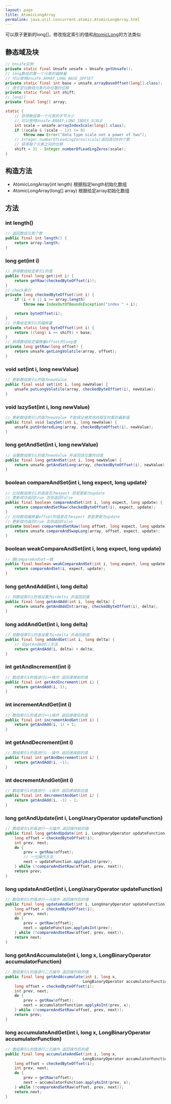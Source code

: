 ```yaml
---
layout: page
title: AtomicLongArray
permalink: java.util.concurrent.atomic.AtomicLongArray.html
---
```

可以原子更新的long[]，修改指定索引的值和[AtomicLong](AtomicLong.md)的方法类似

## 静态域及块
```java
// Unsafe实例
private static final Unsafe unsafe = Unsafe.getUnsafe();
// long数组的第一个元素的偏移量
// 可以使用Unsafe.ARRAY_LONG_BASE_OFFSET
private static final int base = unsafe.arrayBaseOffset(long[].class);
// 用于定位数组元素内存位置的位移
private static final int shift;
// long[]
private final long[] array;

static {
    // 获得数组第一个元素的字节大小
    // 可以使用Unsafe.ARRAY_LONG_INDEX_SCALE
    int scale = unsafe.arrayIndexScale(long[].class);
    if ((scale & (scale - 1)) != 0)
        throw new Error("data type scale not a power of two");
    // Integer.numberOfLeadingZeros(scale)返回高位0的个数
    // 获得每个元素之间的位移
    shift = 31 - Integer.numberOfLeadingZeros(scale);
}
```

## 构造方法
- AtomicLongArray(int length) 根据指定length初始化数组  
- AtomicLongArray(long[] array) 根据给定array初始化数组  

## 方法
### int length() 
```java
// 返回数组元素个数
public final int length() {
    return array.length;
}
```
### long get(int i)
```java
// 获得数组给定索引i的值
public final long get(int i) {
    return getRaw(checkedByteOffset(i));
}
// check索引
private long checkedByteOffset(int i) {
    if (i < 0 || i >= array.length)
        throw new IndexOutOfBoundsException("index " + i);

    return byteOffset(i);
}
// 计算给定索引i的偏移量
private static long byteOffset(int i) {
    return ((long) i << shift) + base;
}
// 获得数组给定偏移量offset的long值
private long getRaw(long offset) {
    return unsafe.getLongVolatile(array, offset);
}
```

### void set(int i, long newValue)
```java
// 更新数组索引i的值为newValue
public final void set(int i, long newValue) {
    unsafe.putLongVolatile(array, checkedByteOffset(i), newValue);
}
```

### void lazySet(int i, long newValue)
```java
// 更新数组索引i的值为newValue 不能保证被其他线程实时看到最新值
public final void lazySet(int i, long newValue) {
    unsafe.putOrderedLong(array, checkedByteOffset(i), newValue);
}
```

### long getAndSet(int i, long newValue)
```java
// 设置数组索引i的值为newValue 并返回该位置的旧值
public final long getAndSet(int i, long newValue) {
    return unsafe.getAndSetLong(array, checkedByteOffset(i), newValue);
}
```

### boolean compareAndSet(int i, long expect, long update)
```java
// 比较数组索引i的值是否为expect 若是更新为update
// 更新成功返回true 否则返回false
public final boolean compareAndSet(int i, long expect, long update) {
    return compareAndSetRaw(checkedByteOffset(i), expect, update);
}
// 比较数组偏移量offset的值是否为expect 若是更新为update
// 更新成功返回true 否则返回false
private boolean compareAndSetRaw(long offset, long expect, long update) {
    return unsafe.compareAndSwapLong(array, offset, expect, update);
}
```

### boolean weakCompareAndSet(int i, long expect, long update)
```java
// 跟compareAndSet一致
public final boolean weakCompareAndSet(int i, long expect, long update) {
    return compareAndSet(i, expect, update);
}
```

### long getAndAdd(int i, long delta)
```java
// 将数组索引i的值设置为i+delta 并返回旧值
public final long getAndAdd(int i, long delta) {
    return unsafe.getAndAddInt(array, checkedByteOffset(i), delta);
}
```

### long addAndGet(int i, long delta)
```java
// 将数组索引i的值设置为i+delta 并返回新值
public final long addAndGet(int i, long delta) {
    // 见getAndAdd()方法
    return getAndAdd(i, delta) + delta;
}
```

### int getAndIncrement(int i)
```java
// 数组索引i的值进行i++操作 返回递增前的值
public final int getAndIncrement(int i) {
    return getAndAdd(i, 1);
}
```

### int incrementAndGet(int i)
```java
// 数组索引i的值进行++i操作 返回递增后的值
public final int incrementAndGet(int i) {
    return getAndAdd(i, 1) + 1;
}
```

### int getAndDecrement(int i)
```java
// 数组索引i的值进行i--操作 返回递减前的值
public final int getAndDecrement(int i) {
    return getAndAdd(i, -1);
}
```

### int decrementAndGet(int i)
```java
// 数组索引i的值进行--i操作 返回递减前后值
public final int decrementAndGet(int i) {
    return getAndAdd(i, -1) - 1;
}
```
### long getAndUpdate(int i, LongUnaryOperator updateFunction)
```java
// 数组索引i的值进行一元操作 返回操作前的值
public final long getAndUpdate(int i, LongUnaryOperator updateFunction) {
    long offset = checkedByteOffset(i);
    int prev, next;
    do {
        prev = getRaw(offset);
        // 一元操作方法
        next = updateFunction.applyAsInt(prev);
    } while (!compareAndSetRaw(offset, prev, next));
    return prev;
}
```

### long updateAndGet(int i, LongUnaryOperator updateFunction)
```java
// 数组索引i的值进行一元操作 返回操作后的值
public final long updateAndGet(int i, LongUnaryOperator updateFunction) {
    long offset = checkedByteOffset(i);
    int prev, next;
    do {
        prev = getRaw(offset);
        next = updateFunction.applyAsInt(prev);
    } while (!compareAndSetRaw(offset, prev, next));
    return next;
}
```

### long getAndAccumulate(int i, long x, LongBinaryOperator accumulatorFunction)
```java
// 数组索引i的值进行二元操作 返回操作前的值
public final long getAndAccumulate(int i, long x,
                                  LongBinaryOperator accumulatorFunction) {
    long offset = checkedByteOffset(i);
    int prev, next;
    do {
        prev = getRaw(offset);
        next = accumulatorFunction.applyAsInt(prev, x);
    } while (!compareAndSetRaw(offset, prev, next));
    return prev;
}
```

### long accumulateAndGet(int i, long x, LongBinaryOperator accumulatorFunction)
```java
// 数组索引i的值进行二元操作 返回操作后的值
public final long accumulateAndGet(int i, long x,
                                  LongBinaryOperator accumulatorFunction) {
    long offset = checkedByteOffset(i);
    int prev, next;
    do {
        prev = getRaw(offset);
        next = accumulatorFunction.applyAsInt(prev, x);
    } while (!compareAndSetRaw(offset, prev, next));
    return next;
}
```
